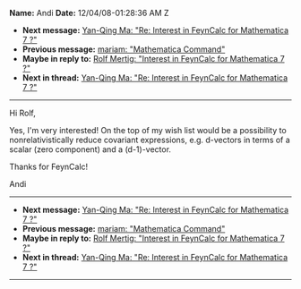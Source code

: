 **Name:** Andi
**Date:** 12/04/08-01:28:36 AM Z

  - **Next message:** [Yan-Qing Ma: "Re: Interest in FeynCalc for
    Mathematica 7 ?"](0525.html)
  - **Previous message:** [mariam: "Mathematica Command"](0523.html)
  - **Maybe in reply to:** [Rolf Mertig: "Interest in FeynCalc for
    Mathematica 7 ?"](0518.html)
  - **Next in thread:** [Yan-Qing Ma: "Re: Interest in FeynCalc for
    Mathematica 7 ?"](0525.html)

-----

Hi Rolf,  

Yes, I'm very interested\! On the top of my wish list would be a
possibility to nonrelativistically reduce covariant expressions, e.g.
d-vectors in terms of a scalar (zero component) and a (d-1)-vector.  

Thanks for FeynCalc\!  

Andi  

-----

  - **Next message:** [Yan-Qing Ma: "Re: Interest in FeynCalc for
    Mathematica 7 ?"](0525.html)
  - **Previous message:** [mariam: "Mathematica Command"](0523.html)
  - **Maybe in reply to:** [Rolf Mertig: "Interest in FeynCalc for
    Mathematica 7 ?"](0518.html)
  - **Next in thread:** [Yan-Qing Ma: "Re: Interest in FeynCalc for
    Mathematica 7 ?"](0525.html)

-----

